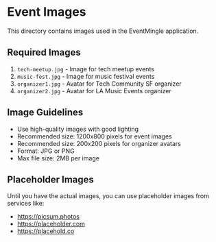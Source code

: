 # Event Images

This directory contains images used in the EventMingle application.

## Required Images

1. `tech-meetup.jpg` - Image for tech meetup events
2. `music-fest.jpg` - Image for music festival events
3. `organizer1.jpg` - Avatar for Tech Community SF organizer
4. `organizer2.jpg` - Avatar for LA Music Events organizer

## Image Guidelines

- Use high-quality images with good lighting
- Recommended size: 1200x800 pixels for event images
- Recommended size: 200x200 pixels for organizer avatars
- Format: JPG or PNG
- Max file size: 2MB per image

## Placeholder Images

Until you have the actual images, you can use placeholder images from services like:
- https://picsum.photos
- https://placeholder.com
- https://placehold.co 
